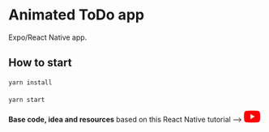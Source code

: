 # Animated ToDo app

Expo/React Native app.

## How to start

```sh
yarn install

yarn start
```

**Base code, idea and resources** based on this React Native tutorial --> [<img src="./src/assets/youtube.png" width="32" />](https://www.youtube.com/watch?v=k2h7usLLBhY&list=LL&index=30&t=5174s)